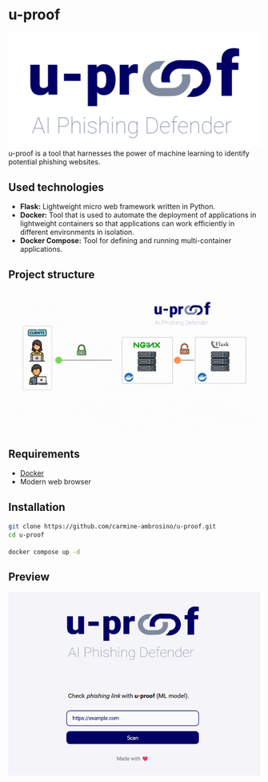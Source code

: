# u-proof
![](./app/static/images/uproof.png)
u-proof is a tool that harnesses the power of machine learning to identify potential phishing websites.

## Used technologies
- **Flask:** Lightweight micro web framework written in Python.
- **Docker:** Tool that is used to automate the deployment of applications in lightweight containers so that applications can work efficiently in different environments in isolation.
- **Docker Compose:** Tool for defining and running multi-container applications.

## Project structure
![](./app/static/images/ProjectStructure.gif)

## Requirements
- [Docker](https://www.docker.com/)
- Modern web browser

## Installation
``` bash
git clone https://github.com/carmine-ambrosino/u-proof.git
cd u-proof

docker compose up -d
```

## Preview
![](./app/static/images/preview.png)